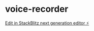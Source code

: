 # voice-recorder

[Edit in StackBlitz next generation editor ⚡️](https://stackblitz.com/~/github.com/biishnu77/voice-recorder)